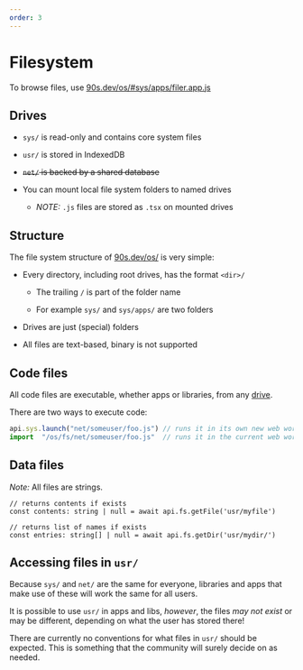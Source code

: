 ```yaml
---
order: 3
---
```


# Filesystem

To browse files, use [90s.dev/os/#sys/apps/filer.app.js](/os/#sys/apps/filer.app.js)


## Drives

* `sys/` is read-only and contains core system files

* `usr/` is stored in IndexedDB

* ~~`net/` is backed by a shared database~~

* You can mount local file system folders to named drives

  * *NOTE:* `.js` files are stored as `.tsx` on mounted drives


## Structure

The file system structure of [90s.dev/os/](/os/) is very simple:

* Every directory, including root drives, has the format `<dir>/`

  * The trailing `/` is part of the folder name

  * For example `sys/` and `sys/apps/` are two folders

* Drives are just (special) folders

* All files are text-based, binary is not supported


## Code files

All code files are executable, whether apps or libraries, from any [drive](#drives).

There are two ways to execute code:

```ts
api.sys.launch("net/someuser/foo.js") // runs it in its own new web worker
import  "/os/fs/net/someuser/foo.js"  // runs it in the current web worker
```


## Data files

*Note:* All files are strings.

```tsx
// returns contents if exists
const contents: string | null = await api.fs.getFile('usr/myfile')

// returns list of names if exists
const entries: string[] | null = await api.fs.getDir('usr/mydir/')
```


## Accessing files in `usr/`

Because `sys/` and `net/` are the same for everyone,
libraries and apps that make use of these will work
the same for all users.

It is possible to use `usr/` in apps and libs, *however*,
the files *may not exist* or may be different, depending
on what the user has stored there!

There are currently no conventions for what files in
`usr/` should be expected. This is something that
the community will surely decide on as needed.
